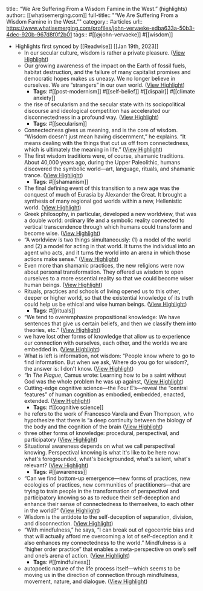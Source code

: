 title:: “We Are Suffering From a Wisdom Famine in the West.” (highlights)
author:: [[whatisemerging.com]]
full-title:: "“We Are Suffering From a Wisdom Famine in the West.”"
category:: #articles
url:: https://www.whatisemerging.com/profiles/john-vervaeke-edba633a-50b3-4dec-920b-967d8f0f2b01
tags:: #[[@john-vervaeke]] #[[wisdom]]

- Highlights first synced by [[Readwise]] [[Jan 19th, 2023]]
	- In our secular culture, wisdom is rather a private pleasure. ([View Highlight](https://read.readwise.io/read/01gq4qxw3e5gmbsnedqv1nst0w))
	- Our growing awareness of the impact on the Earth of fossil fuels, habitat destruction, and the failure of many capitalist promises and democratic hopes makes us uneasy. We no longer believe in ourselves. We are “strangers” in our own world. ([View Highlight](https://read.readwise.io/read/01gq4qytg1z6g1htcxntmxh3x1))
		- **Tags**: #[[post-modernism]] #[[self-belief]] #[[dispair]] #[[climate anxiety]]
	- the rise of secularism and the secular state with its sociopolitical discourse and ideological competition has accelerated our disconnectedness in a profound way. ([View Highlight](https://read.readwise.io/read/01gq4r0th08ed5jwsw76nydvmt))
		- **Tags**: #[[secularism]]
	- Connectedness gives us meaning, and is the core of wisdom. “Wisdom doesn't just mean having discernment,” he explains. “It means dealing with the things that cut us off from connectedness, which is ultimately the meaning in life.” ([View Highlight](https://read.readwise.io/read/01gq4r30f0p6ymzxqyr4d9j702))
	- The first wisdom traditions were, of course, shamanic traditions. About 40,000 years ago, during the Upper Paleolithic, humans discovered the symbolic world—art, language, rituals, and shamanic trance. ([View Highlight](https://read.readwise.io/read/01gq4r41pnjg21egj1g74nxjzv))
		- **Tags**: #[[shamanism]]
	- The final defining event of this transition to a new age was the conquest of much of Eurasia by Alexander the Great. It brought a synthesis of many regional god worlds within a new, Hellenistic world. ([View Highlight](https://read.readwise.io/read/01gq4r5f83kesm2amaspw8g8rt))
	- Greek philosophy, in particular, developed a new worldview, that was a double world: ordinary life and a symbolic reality connected to vertical transcendence through which humans could transform and become wise. ([View Highlight](https://read.readwise.io/read/01gq4r6hjcdxmwnetjqpe5hkp2))
	- “A worldview is two things simultaneously: (1) a model of the world and (2) a model for acting in that world. It turns the individual into an agent who acts, and it turns the world into an arena in which those actions make sense.” ([View Highlight](https://read.readwise.io/read/01gq4r79pse33vhfkfkqvgm926))
	- Even more than shamanic practices, the new religions were now about personal transformation. They offered us wisdom to open ourselves to a more essential reality so that we could become wiser human beings. ([View Highlight](https://read.readwise.io/read/01gq4r8n08dazc8xe0dj9h62s6))
	- Rituals, practices and schools of living opened us to this other, deeper or higher world, so that the existential knowledge of its truth could help us be ethical and wise human beings. ([View Highlight](https://read.readwise.io/read/01gq4r984ky8wb5jj6223kzfmj))
		- **Tags**: #[[rituals]]
	- “We tend to overemphasize propositional knowledge: We have sentences that give us certain beliefs, and then we classify them into theories, etc.” ([View Highlight](https://read.readwise.io/read/01gq4raqvepafdmpf9z4m5zfv9))
	- we have lost other forms of knowledge that allow us to experience our connection with ourselves, each other, and the worlds we are embedded in. ([View Highlight](https://read.readwise.io/read/01gq4rb2b9cjbgd9mxt8nfcwz4))
	- What is left is information, not wisdom: “People know where to go to find information. But when we ask, Where do you go for wisdom?, the answer is: I don't know. ([View Highlight](https://read.readwise.io/read/01gq4rby0pwwf46gqteqybey20))
	- “In *The Plague*, Camus wrote: Learning how to be a saint without God was the whole problem he was up against, ([View Highlight](https://read.readwise.io/read/01gq4rchenjnfjk2cpj6edepnq))
	- Cutting-edge cognitive science—the Four E’s—reveal the “central features” of human cognition as embodied, embedded, enacted, extended. ([View Highlight](https://read.readwise.io/read/01gq4rd7p2mdkg3tb9977nqt2v))
		- **Tags**: #[[cognitive science]]
	- he refers to the work of Francesco Varela and Evan Thompson, who hypothesize that there is “a deep continuity between the biology of the body and the cognition of the brain ([View Highlight](https://read.readwise.io/read/01gq4rdyp851z1bpk5x7hxeqdh))
	- three other forms of knowledge: procedural, perspectival, and participatory ([View Highlight](https://read.readwise.io/read/01gq4reffd7td41nhpbgysbmsw))
	- Situational awareness depends on what we call perspectival knowing. Perspectival knowing is what it's like to be here now: what's foregrounded, what's backgrounded, what's salient, what's relevant? ([View Highlight](https://read.readwise.io/read/01gq4rewnw6key4h9f5rtdy5xf))
		- **Tags**: #[[awareness]]
	- “Can we find bottom-up emergence—new forms of practices, new ecologies of practices, new communities of practitioners—that are trying to train people in the transformation of perspectival and participatory knowing so as to reduce their self-deception and enhance their sense of connectedness to themselves, to each other in the world?” ([View Highlight](https://read.readwise.io/read/01gq4rfvqg62e9x5n9fd76kygx))
	- Wisdom is the antidote to the self-deception of separation, division, and disconnection. ([View Highlight](https://read.readwise.io/read/01gq4rg8y0fqkx2ayerfj1rtgg))
	- “With mindfulness,” he says, “I can break out of egocentric bias and that will actually afford me overcoming a lot of self-deception and it also enhances my connectedness to the world.” Mindfulness is a “higher order practice” that enables a meta-perspective on one’s self and one’s arena of action. ([View Highlight](https://read.readwise.io/read/01gq4rgtqqmjhy7553bz2y6mmy))
		- **Tags**: #[[mindfulness]]
	- autopoetic nature of the life process itself—which seems to be moving us in the direction of connection through mindfulness, movement, nature, and dialogue. ([View Highlight](https://read.readwise.io/read/01gq4rjvjt78ab9rr8pntkqps7))